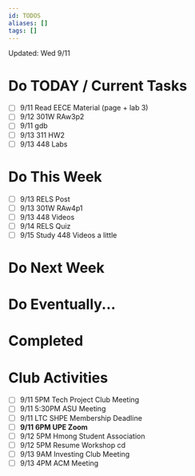 ```yaml
---
id: TODOS
aliases: []
tags: []
---
```


Updated: Wed 9/11

# Do TODAY / Current Tasks
- [ ] 9/11 Read EECE Material (page + lab 3)
- [ ] 9/12 301W RAw3p2
- [ ] 9/11 gdb
- [ ] 9/13 311 HW2
- [ ] 9/13 448 Labs

# Do This Week
- [ ] 9/13 RELS Post
- [ ] 9/13 301W RAw4p1
- [ ] 9/13 448 Videos
- [ ] 9/14 RELS Quiz
- [ ] 9/15 Study 448 Videos a little

# Do Next Week

# Do Eventually...

# Completed

# Club Activities
- [ ] 9/11 5PM Tech Project Club Meeting
- [ ] 9/11 5:30PM ASU Meeting
- [ ] 9/11 LTC SHPE Membership Deadline
- [ ] **9/11 6PM UPE Zoom**
- [ ] 9/12 5PM Hmong Student Association
- [ ] 9/12 5PM Resume Workshop cd
- [ ] 9/13 9AM Investing Club Meeting
- [ ] 9/13 4PM ACM Meeting
